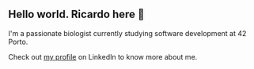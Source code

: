 ## Hello world. Ricardo here 👋
I'm a passionate biologist currently studying software development at 42 Porto.

Check out [my profile](https://www.linkedin.com/in/ricardo-costa-garcia/) on LinkedIn to know more about me.
<!--
 **ricvrdv/ricvrdv** is a ✨ _special_ ✨ repository because its `README.md` (this file) appears on your GitHub profile.

Here are some ideas to get you started:

- 🔭 I’m currently working on ...
- 🌱 I’m currently learning ...
- 👯 I’m looking to collaborate on ...
- 🤔 I’m looking for help with ...
- 💬 Ask me about ...
- 📫 How to reach me: ...
- 😄 Pronouns: ...
- ⚡ Fun fact: ...
-->
